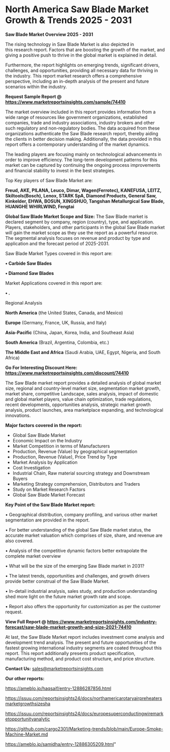 # North America Saw Blade Market Growth & Trends 2025 - 2031

<Strong> Saw Blade Market Overview 2025 - 2031</strong>

The rising technology in Saw Blade Market is also depicted in this research report. Factors that are boosting the growth of the market, and giving a positive push to thrive in the global market is explained in detail.

Furthermore, the report highlights on emerging trends, significant drivers, challenges, and opportunities, providing all necessary data for thriving in the industry. This report market research offers a comprehensive perspective, including an in-depth analysis of the present and future scenarios within the industry.

<strong>Request Sample Report @ <a href=https://www.marketreportsinsights.com/sample/74410>https://www.marketreportsinsights.com/sample/74410</a></strong>

The market overview included in this report provides information from a wide range of resources like government organizations, established companies, trade and industry associations, industry brokers and other such regulatory and non-regulatory bodies. The data acquired from these organizations authenticate the Saw Blade research report, thereby aiding the clients in better decision making. Additionally, the data provided in this report offers a contemporary understanding of the market dynamics.

The leading players are focusing mainly on technological advancements in order to improve efficiency. The long-term development patterns for this market can be captured by continuing the ongoing process improvements and financial stability to invest in the best strategies.

Top Key players of Saw Blade Market are:

<strong>Freud, AKE, PILANA, Leuco, Dimar, Wagen(Ferrotec), KANEFUSA, LEITZ, Skiltools(Bosch), Lenox, STARK SpA, Diamond Products, General Saw, Kinkelder, EHWA, BOSUN, XINGSHUO, Tangshan Metallurgical Saw Blade, HUANGHE WHIRLWIND, Fengtai</strong>

<strong><b>Global Saw Blade Market Scope and Size:</b></strong>
The Saw Blade market is declared segment by company, region (country), type, and application. Players, stakeholders, and other participants in the global Saw Blade market will gain the market scope as they use the report as a powerful resource. The segmental analysis focuses on revenue and product by type and application and the forecast period of 2025-2031.

Saw Blade Market Types covered in this report are:

<strong>• Carbide Saw Blades

• Diamond Saw Blades</strong>

Market Applications covered in this report are:

<strong>• .</strong> 

Regional Analysis

<strong>North America</strong> (the United States, Canada, and Mexico)

<strong>Europe</strong> (Germany, France, UK, Russia, and Italy)

<strong>Asia-Pacific</strong> (China, Japan, Korea, India, and Southeast Asia)

<strong>South America</strong> (Brazil, Argentina, Colombia, etc.)

<strong>The Middle East and Africa</strong> (Saudi Arabia, UAE, Egypt, Nigeria, and South Africa)

<strong>Go For Interesting Discount Here: <a href=https://www.marketreportsinsights.com/discount/74410>https://www.marketreportsinsights.com/discount/74410</a></strong>

The Saw Blade market report provides a detailed analysis of global market size, regional and country-level market size, segmentation market growth, market share, competitive Landscape, sales analysis, impact of domestic and global market players, value chain optimization, trade regulations, recent developments, opportunities analysis, strategic market growth analysis, product launches, area marketplace expanding, and technological innovations.

<strong><b>Major factors covered in the report:</b></strong>
<ul>
  <li>Global Saw Blade Market </li>
  <li>Economic Impact on the Industry</li>
  <li>Market Competition in terms of Manufacturers</li>
  <li>Production, Revenue (Value) by geographical segmentation</li>
  <li>Production, Revenue (Value), Price Trend by Type</li>
  <li>Market Analysis by Application</li>
  <li>Cost Investigation</li>
  <li>Industrial Chain, Raw material sourcing strategy and Downstream Buyers</li>
  <li>Marketing Strategy comprehension, Distributors and Traders</li>
  <li>Study on Market Research Factors</li>
  <li>Global Saw Blade Market Forecast</li>
</ul>

<strong><b>Key Point of the Saw Blade Market report:</b></strong>

• Geographical distribution, company profiling, and various other market segmentation are provided in the report.

• For better understanding of the global Saw Blade market status, the accurate market valuation which comprises of size, share, and revenue are also covered.

• Analysis of the competitive dynamic factors better extrapolate the complete market overview

• What will be the size of the emerging Saw Blade market in 2031?

• The latest trends, opportunities and challenges, and growth drivers provide better construal of the Saw Blade Market.

• In-detail industrial analysis, sales study, and production understanding shed more light on the future market growth rate and scope.

• Report also offers the opportunity for customization as per the customer request.

<strong><b>View Full Report @ <a href=https://www.marketreportsinsights.com/industry-forecast/saw-blade-market-growth-and-size-2021-74410>https://www.marketreportsinsights.com/industry-forecast/saw-blade-market-growth-and-size-2021-74410</a></b></strong>


At last, the Saw Blade Market report includes investment come analysis and development trend analysis. The present and future opportunities of the fastest growing international industry segments are coated throughout this report. This report additionally presents product specification, manufacturing method, and product cost structure, and price structure.

<strong>Contact Us:</strong>
sales@marketreportsinsights.com

<strong>Our other reports:</strong>

<a href=https://ameblo.jp/haqsaif/entry-12886287856.html>https://ameblo.jp/haqsaif/entry-12886287856.html</a>

<a href=https://issuu.com/reportsinsights24/docs/northamericarotaryairpreheatersmarketgrowthsizesha>https://issuu.com/reportsinsights24/docs/northamericarotaryairpreheatersmarketgrowthsizesha</a>

<a href=https://issuu.com/reportsinsights24/docs/europesuperconductingwiremarketopportunityanalytic>https://issuu.com/reportsinsights24/docs/europesuperconductingwiremarketopportunityanalytic</a>

<a href=https://github.com/cargo2301/Marketing-trends/blob/main/Europe-Smoke-Machine-Market.md>https://github.com/cargo2301/Marketing-trends/blob/main/Europe-Smoke-Machine-Market.md</a>

<a href=https://ameblo.jp/samidha/entry-12886305209.html>https://ameblo.jp/samidha/entry-12886305209.html</a>"
